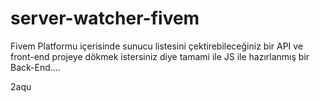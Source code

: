 # server-watcher-fivem
Fivem Platformu içerisinde sunucu listesini çektirebileceğiniz bir API ve front-end projeye dökmek istersiniz diye tamami ile JS ile hazırlanmış bir Back-End....

2aqu
